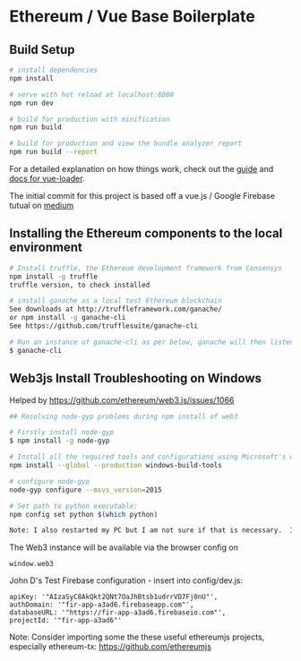 # Ethereum / Vue Base Boilerplate

## Build Setup

``` bash
# install dependencies
npm install

# serve with hot reload at localhost:8080
npm run dev

# build for production with minification
npm run build

# build for production and view the bundle analyzer report
npm run build --report
```

For a detailed explanation on how things work, check out the [guide](http://vuejs-templates.github.io/webpack/) and [docs for vue-loader](http://vuejs.github.io/vue-loader).

The initial commit for this project is based off a vue.js / Google Firebase tutual on [medium](https://medium.com/@oleg.agapov/basic-single-page-application-using-vue-js-and-firebase-part-1-9e4c0c11a228)

## Installing the Ethereum components to the local environment


``` bash
# Install truffle, the Ethereum development framework from Consensys
npm install -g truffle
truffle version, to check installed

# install ganache as a local test Ethereum blockchain
See downloads at http://truffleframework.com/ganache/
or npm install -g ganache-cli  
See https://github.com/trufflesuite/ganache-cli

# Run an instance of ganache-cli as per below, ganache will then listen on localhost:8545
$ ganache-cli
```

## Web3js Install Troubleshooting on Windows
Helped by https://github.com/ethereum/web3.js/issues/1066

``` bash
## Resolving node-gyp problems during npm install of web3

# Firstly install node-gyp
$ npm install -g node-gyp

# Install all the required tools and configurations using Microsoft's windows-build-tools from an elevated PowerShell or CMD.exe (run as Administrator).
npm install --global --production windows-build-tools

# configure node-gyp
node-gyp configure --msvs_version=2015

# Set path to python executable:
npm config set python $(which python)

Note: I also restarted my PC but I am not sure if that is necessary.  I checked location of Python.exe and found at C:\Users\John\.windows-build-tools\python27
```

The Web3 instance will be available via the browser config on
```
window.web3
```

John D's Test Firebase configuration - insert into config/dev.js:
```
apiKey: '"AIzaSyC8AkQkt2QNt7OaJhBtsb1udrrVD7Fj0nU"',
authDomain: '"fir-app-a3ad6.firebaseapp.com"',
databaseURL: '"https://fir-app-a3ad6.firebaseio.com"',
projectId: '"fir-app-a3ad6"'
```


Note: Consider importing some the these useful ethereumjs projects, especially ethereum-tx: https://github.com/ethereumjs
